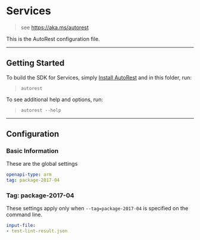 # Services

> see https://aka.ms/autorest

This is the AutoRest configuration file.

---
## Getting Started

To build the SDK for Services, simply [Install AutoRest](https://aka.ms/autorest/install) and in this folder, run:

> `autorest`

To see additional help and options, run:

> `autorest --help`
---

## Configuration

### Basic Information

These are the global settings

``` yaml
openapi-type: arm
tag: package-2017-04
```

### Tag: package-2017-04

These settings apply only when `--tag=package-2017-04` is specified on the command line.

``` yaml $(tag) == 'package-2017-04'
input-file:
- test-lint-result.json
```
